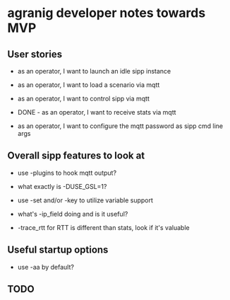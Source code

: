 # agranig developer notes towards MVP

## User stories

* as an operator, I want to launch an idle sipp instance
* as an operator, I want to load a scenario via mqtt
* as an operator, I want to control sipp via mqtt
* DONE - as an operator, I want to receive stats via mqtt

* as an operator, I want to configure the mqtt password as sipp cmd line args

## Overall sipp features to look at

* use -plugins to hook mqtt output?
* what exactly is -DUSE_GSL=1?

* use -set and/or -key to utilize variable support

* what's -ip_field doing and is it useful?

* -trace_rtt for RTT is different than stats, look if it's valuable

## Useful startup options

* use -aa by default?

## TODO



